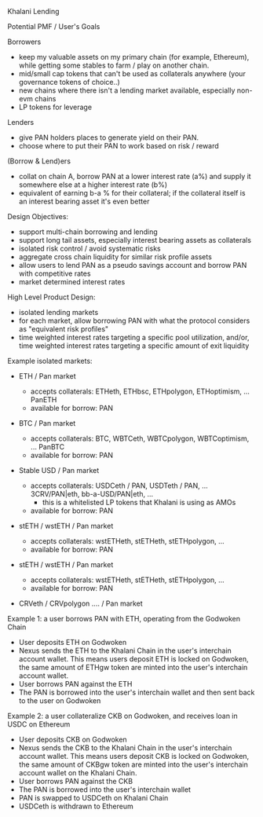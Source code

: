 Khalani Lending

Potential PMF / User's Goals

Borrowers

- keep my valuable assets on my primary chain (for example, Ethereum), while getting some stables to farm / play on another chain.
- mid/small cap tokens that can't be used as collaterals anywhere (your governance tokens of choice..)
- new chains where there isn't a lending market available, especially non-evm chains
- LP tokens for leverage

Lenders

- give PAN holders places to generate yield on their PAN.
- choose where to put their PAN to work based on risk / reward

(Borrow & Lend)ers

- collat on chain A, borrow PAN at a lower interest rate (a%) and supply it somewhere else at a higher interest rate (b%)
- equivalent of earning b-a % for their collateral; if the collateral itself is an interest bearing asset it's even better


Design Objectives:

- support multi-chain borrowing and lending
- support long tail assets, especially interest bearing assets as collaterals
- isolated risk control / avoid systematic risks
- aggregate cross chain liquidity for similar risk profile assets
- allow users to lend PAN as a pseudo savings account and borrow PAN with competitive rates
- market determined interest rates

High Level Product Design:
- isolated lending markets
- for each market, allow borrowing PAN with what the protocol considers as "equivalent risk profiles"
- time weighted interest rates targeting a specific pool utilization, and/or, time weighted interest rates targeting a specific amount of exit liquidity

Example isolated markets:

- ETH / Pan market
    - accepts collaterals: ETHeth, ETHbsc, ETHpolygon, ETHoptimism, ... PanETH
    - available for borrow: PAN

- BTC / Pan market
    - accepts collaterals: BTC, WBTCeth, WBTCpolygon, WBTCoptimism, ... PanBTC
    - available for borrow: PAN

- Stable USD / Pan market
    - accepts collaterals: USDCeth / PAN, USDTeth / PAN, ... 3CRV/PAN|eth, bb-a-USD/PAN|eth, ...
        - this is a whitelisted LP tokens that Khalani is using as AMOs
    - available for borrow: PAN

- stETH / wstETH / Pan market
    - accepts collaterals: wstETHeth, stETHeth, stETHpolygon, ...
    - available for borrow: PAN

- stETH / wstETH / Pan market
    - accepts collaterals: wstETHeth, stETHeth, stETHpolygon, ...
    - available for borrow: PAN

- CRVeth / CRVpolygon .... / Pan market

Example 1:  a user borrows PAN with ETH, operating from the Godwoken Chain

- User deposits ETH on Godwoken
- Nexus sends the ETH to the Khalani Chain in the user's interchain account wallet. This means users deposit ETH is locked on Godwoken, the same amount of ETHgw token are minted into the user's interchain account wallet.
- User borrows PAN against the ETH
- The PAN is borrowed into the user's interchain wallet and then sent back to the user on Godwoken

Example 2:  a user collateralize CKB on Godwoken, and receives loan in USDC on Ethereum

- User deposits CKB on Godwoken
- Nexus sends the CKB to the Khalani Chain in the user's interchain account wallet. This means users deposit CKB is locked on Godwoken, the same amount of CKBgw token are minted into the user's interchain account wallet on the Khalani Chain.
- User borrows PAN against the CKB
- The PAN is borrowed into the user's interchain wallet
- PAN is swapped to USDCeth on Khalani Chain
- USDCeth is withdrawn to Ethereum
